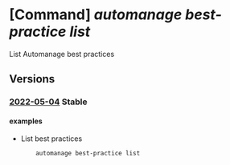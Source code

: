 # [Command] _automanage best-practice list_

List Automanage best practices

## Versions

### [2022-05-04](/Resources/mgmt-plane/L3Byb3ZpZGVycy9taWNyb3NvZnQuYXV0b21hbmFnZS9iZXN0cHJhY3RpY2Vz/2022-05-04.xml) **Stable**

<!-- mgmt-plane /providers/microsoft.automanage/bestpractices 2022-05-04 -->

#### examples

- List best practices
    ```bash
        automanage best-practice list
    ```
